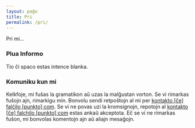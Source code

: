 ```yaml
---
layout: paĝo
title: Pri
permalink: /pri/
---
```


Pri mi…

### Plua Informo

Tio ĉi spaco estas intence blanka.

### Komuniku kun mi

Kelkfoje, mi fuŝas la gramatikon aŭ uzas la malĝustan vorton. Se vi rimarkas fuŝojn ajn, rimarkigu min. Bonvolu sendi retpoŝtojn al mi per [kontakto [ĉe] falĉilo [punkto] com](mailto:kontakto_ĉe_falĉilo_punkto_com). Se vi ne povas uzi la kromsignojn, repotojn al [kontakto [ĉe] falchilo [punkto] com](mailto:kontakto_che_falchilo_punkto_com) estas ankaŭ akceptota. Eĉ se vi ne rimarkas fuŝon, mi bonvolas komentojn ajn aŭ aliajn mesaĝojn.
